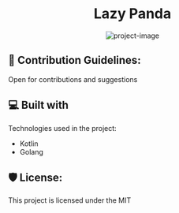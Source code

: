 <h1 align="center" id="title">Lazy Panda</h1>

<p align="center"><img src="https://socialify.git.ci/shivarchit/lazy-panda/image?description=1&amp;descriptionEditable=Lazy%20Panda&amp;font=Raleway&amp;forks=1&amp;issues=1&amp;language=1&amp;name=1&amp;owner=1&amp;pattern=Charlie%20Brown&amp;pulls=1&amp;stargazers=20&amp;theme=Dark" alt="project-image"></p>

<h2>🍰 Contribution Guidelines:</h2>

Open for contributions and suggestions

  
  
<h2>💻 Built with</h2>

Technologies used in the project:

*   Kotlin
*   Golang

<h2>🛡️ License:</h2>

This project is licensed under the MIT
